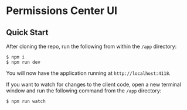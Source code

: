 # Permissions Center UI

## Quick Start

After cloning the repo, run the following from within the `/app` directory:

```
$ npm i
$ npm run dev
```

You will now have the application running at `http://localhost:4118`. 

If you want to watch for changes to the client code, open a new terminal window and run the following command from the `/app` directory:

```
$ npm run watch
```
